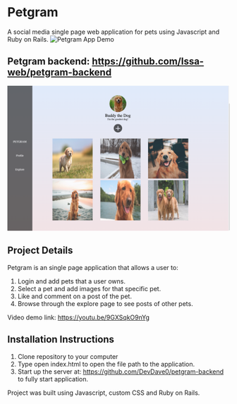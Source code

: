 # Petgram
A social media single page web application for pets using Javascript and Ruby on Rails. 
![Petgram App Demo](Petgram.gif)
## Petgram backend: https://github.com/Issa-web/petgram-backend

![Petgram](https://github.com/DevDave0/petgram-frontend/blob/master/Screen%20Shot%202020-08-29%20at%208.10.12%20PM.png)

## Project Details 

Petgram is an single page application that allows a user to:
1. Login and add pets that a user owns.
2. Select a pet and add images for that specific pet. 
3. Like and comment on a post of the pet. 
4. Browse through the explore page to see posts of other pets.

Video demo link: https://youtu.be/9GXSqkO9nYg


## Installation Instructions 

1. Clone repository to your computer 
2. Type open index.html to open the file path to the application. 
3. Start up the server at: https://github.com/DevDave0/petgram-backend to fully start application. 


Project was built using Javascript, custom CSS and Ruby on Rails. 
